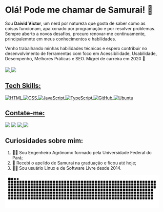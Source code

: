 # Olá! Pode me chamar de Samurai! :cowboy_hat_face:

Sou **Daivid Victor**, um nerd por natureza que gosta de saber como as coisas funcionam, apaixonado por programação e por resolver problemas. Sempre aberto a novos desafios, procuro renovar-me continuamente, principalemnte em meus conhecimentos e habilidades.

Venho trabalhando minhas habilidades técnicas e espero contribuir no desenvolvimento de ferramentas com foco em Acessibilidade, Usabilidade, Desempenho, Melhores Práticas e SEO. Migrei de carreira em 2020 :rocket:

####

<div>
  <a href="https://github.com/DaividVictor">
  <img height:"200px"; width:"240px"; align-items:"center"; justify-content:"center"; src="https://github-readme-stats.vercel.app/api?username=DaividVictor&show_icons=true&theme=dracula&include_all_commits=true&count_private=true"/>
  <img height:"200px"; width:"240px"; align-items:"center"; justify-content:"center"; src="https://github-readme-stats.vercel.app/api/top-langs/?username=DaividVictor&layout=compact&langs_count=7&theme=dracula"/>
</div>

## Tech Skills:
<div style="display: inline_block">
  <img align="center" alt="HTML" height="30" width="90" src="https://img.shields.io/badge/HTML5-E34F26?style=for-the-badge&logo=html5&logoColor=white">
  <img align="center" alt="CSS" height="30" width="90" src="https://img.shields.io/badge/CSS3-1572B6?style=for-the-badge&logo=css3&logoColor=white">
  <img align="center" alt="JavaScript" height="30" width="90" src="https://img.shields.io/badge/JavaScript-F7DF1E?style=for-the-badge&logo=javascript&logoColor=black">
  <img align="center" alt="TypeScript" height="30" width="90" src="https://img.shields.io/badge/TypeScript-007ACC?style=for-the-badge&logo=typescript&logoColor=white">
  <img align="center" alt="GitHub" height="30" width="90" src="https://img.shields.io/badge/GitHub-323330?style=for-the-badge&logo=github&logoColor=white">
  <img align="center" alt="Ubuntu" height="30" width="90" src="https://img.shields.io/badge/Ubuntu-E95420?style=for-the-badge&logo=ubuntu&logoColor=white">
</div>
  
## Contate-me:
<div>
  <a href="https://instagram.com/daivid_victor" target="_blank"><img src="https://img.shields.io/badge/Instagram-%23E4405F?style=for-the-badge&logo=instagram&logoColor=white" target="_blank"></a>
 	<a href="https://www.linkedin.com/in/daivid-victor" target="_blank"><img src="https://img.shields.io/badge/-LinkedIn-%230077B5?style=for-the-badge&logo=linkedin&logoColor=white" target="_blank"></a> 
  <a href="https://twitter.com/Daivid_Victor" target="_blank"><img src="https://img.shields.io/badge/Twitter-1DA1F2?style=for-the-badge&logo=twitter&logoColor=white">
  <a href="mailto:daividvictor@gmail.com"><img src="https://img.shields.io/badge/Gmail-DC322F?style=for-the-badge&logo=gmail&logoColor=white" target="_blank"></a>
</div>

## Curiosidades sobre mim:
1. 👨‍🎓 Sou Engenheiro Agrônomo formado pela Universidade Federal do Pará;
2. 🤠 Recebi o apelido de Samurai na graduação e ficou até hoje;
3. 👨‍💻 Sou usuário Linux e de Software Livre desde 2014.

![Snake animation](https://github.com/DaividVictor/DaividVictor/blob/output/github-contribution-grid-snake.svg)
